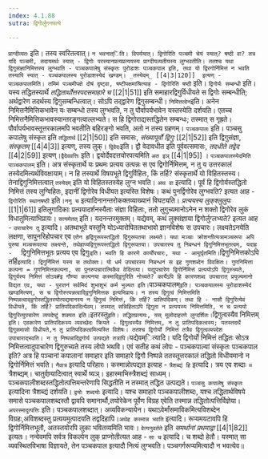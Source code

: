 ```yaml
---
index: 4.1.88
sutra: द्विगोर्लुगनपत्ये

---
```

   `प्राग्दीव्यतः` इति। तस्य स्वरितत्वात्। `न भवनात्िति। विपर्ययात्। द्विगोरिति पञ्चमी चेयं स्यात्? षष्ठी वा? तत्र यदि पञ्चमी, तदायमर्थः स्यात् - द्विगोः परस्यानप्रत्यप्रत्ययस्य प्राग्दीयव्यतीयस्य लुग्भवतीति। ततश्च यथा द्विगुसंज्ञानिमित्तस्य लुग्भवति - पञ्चकपालेषु संस्कृतः पुरोडाशः पञ्चकपाल इति, तथा यो द्विरगोर्निमित्तं न भवति तस्यापि स्यात् - पञ्चकपालस्य पुरोडाशस्येदं खण्डम्। _तस्येदम्_ [[4|3|120]]  इत्यण् - पाञ्चकपालमिति। तमिमं पञ्चमीपक्षे दोषं दृष्ट्वा, षष्टीपक्षमाश्रित्याह - द्विगोरिति षष्ठी` इति। `द्विगोर्यः सम्बन्धी` इति। यस्य तद्धितस्यार्थे _तद्धितार्थोत्तरपदसमाहारे च_ [[2|1|51]]  इति समाहारद्विगुर्विधीयते स द्विगोः सम्बन्धीति; अर्थद्वारेण तदर्थस्य द्विगुसम्बन्धित्वात्। सोऽपि तद्द्वारेण द्विगुसम्बन्धी। `निमित्तत्वेन`इति। अनेन निमित्तनैमित्तिकभावेन यः सम्बन्धो तस्य लुग्भवति, न तु पौर्वापर्यभावेन यस्तस्येति दर्शयति। एतच्च निमित्तनैमित्तिकभावस्यान्तरङ्गत्वाल्लभ्यते। स हि द्विगोराद्यस्तद्धितेन सम्बन्धः; तस्मात् स गृह्रते। पौर्वापर्यभावस्तूत्तरकालमपि भवतीति बहिरङ्गो भवति, अतो न तस्य ग्रहणम्। `पञ्चकपालः` इति। पञ्चसु कपालेषु संस्कृत इति `तद्धितार्थ`  [[2|1|50]]  इति समासः, _संख्यापूर्वो द्विगुः_ [[2|1|52]]  इति द्विगुसंज्ञा, _संस्कृतम्_ [[4|4|3]]  इत्यण्, तस्य लुक्। `द्विवेदः`इति। द्वौ वेदावधीत इति पूर्ववत्समासः, _तदधीते तद्वेद_ [[4|2|59]]  इत्यण्।`द्वैदेववत्तिः` इति। द्वयोर्देवदत्तयोरपत्यमिति `अत इञ्`  [[4|1|95]] । `पञ्चकपालस्येदमिति पाञ्चकपालम्` इति। अत्र संस्कृतार्थे यः प्रथमः प्रत्यय उत्पन्नः स एव द्विगोर्निमित्तम्, न तु य उत्तरकालं तस्येदमित्यर्थविवक्षायाम्। न हि तस्यार्थे विषयभूते द्विगुर्विहितः, किं तर्हि? संस्कृतार्थे यो विहितस्तस्य। तेनाद्विगुनिमित्तत्वात् `तस्येदम्`  इति यो विहितस्तस्येह लुग्न भवति। `अथ वा` इत्यादि। पूर्वं हि द्विगोर्यस्तद्धितो निमित्तं तस्य लुग्विहितः, इदानीं द्विगोरेव विधीयत इत्यस्ति विशेषः। कथं पुनर्द्विगोरेव लुग्भवति? इत्यत आह - `द्विगोरिति स्थानषष्ठी` इति।`ननु च` इत्यादिनानन्तरोकक्तव्याख्यानं विघटयति। _प्रत्ययस्य लुक्‌श्लुलुपः_ [[1|1|61]]  इतिलुगादिकाः प्रत्ययादर्शनस्यैताः संज्ञा विहिताः, ततो लुगुच्यमानोऽनेन न शक्तो द्विगोरेव लुकं विधातुमित्याभिप्रायः। `सत्यमेतत्` इति। यदनन्तरमुक्तम्। यद्येवम्, कथं लुक्संज्ञाया द्विगोर्लुग्लभ्यते? इत्यत आह - `उपाचारेण तु` इत्यादि। अतथाभूते वस्तुनि योऽध्यारोपिततथाभावो ज्ञानविशेषः स उपचारः। लक्ष्यतेऽनयेति लक्षणा, सापुनरिहोपचार एव `एतेन हृद्विगुरूपस्तद्धितो द्विगुरूपतया लक्ष्यते। यथा मञ्चाः क्रोशन्तीत्यत्रामञ्चरूपा अपि पुरुषा मञ्चरूपतया लक्ष्यन्ते, तथेहाप्यद्विगुरूपस्तद्धितो द्विगुरूपतया। उपचारस्य तु निबन्धनं द्विगुनिमित्तभूतत्वम्, यदाह -  `	द्विगुनिमित्तभूतः प्रत्यय एव द्विगुः` इति। भवति हि कारणे कार्योपचारः, यथा - आयुर्घृतमिति। `द्विगुनिमित्तकोऽपि तर्हि` इत्यादि। द्विगुर्निमित्तं यस्य स तथोक्तः। यो धर्म उपचारस्य निबन्धनं स इह गुणशब्देन विवक्षितः। गुणनिमित्ता कल्पना = गुणनिमित्तकल्पना, सा पुनरुपचारात्मिकैव वेदितव्या। यद्युपचारेण द्विगोर्निमित्तं प्रत्ययोऽपि द्विगुरुच्यते, द्विगुर्यस्य निमित्तं सोऽप#इ गौण्या कल्पनया कस्माद्द्विगुरिति नोच्यते? कार्येऽपि हि कारणशब्द उपचारात् प्रयुज्यमानो विद्यत एव, यथा - पुरातनं सर्वमिदं शुभाशुभं कर्म भुज्यत इति। `पाञ्चकपालम्` इति। पञ्चकपालस्य पुरोडाशस्येदं खण्डमित्यण्, स च द्विगोरुत्पन्नत्वाद्द्विगुनिमित्तक इत्यभिप्रायः। न तस्य द्विगुत्वं निमित्तमिति निष्पन्नत्वाद्द्वगोस्तद्धितस्योत्पद्यमानस्य न द्विगुत्वं निमित्तं, किं तर्हि? प्रातिपदिकम्। तथा हि - नासौ द्विगुरित्येवं विधीयते, किं तर्हि? प्रातिपदिकादित्येवम्। तस्मात् सन्निहिताऽपि द्विगुता न प्रत्ययस्य निमित्तमिति, न च प्रत्ययो द्विगुरित्युपचारेण व्यपदेष्टुं शक्यत इति। `इतरस्तु` इति। तद्धितप्रत्ययः, यस् मूलोदाहरणे लुग्दर्शितः। `द्विगुत्वस्यैव निमित्तम्` इति। एवकारेण प्रातिपदिकस्य व्यवच्छेदः क्रियते - द्विगुत्वस्यैव निमित्तम्, न तु प्रातिपदिकत्वस्य; यतस्तदर्थे द्विगुसमासो विधीयते,न तु प्रातिपदिकत्वमित्यस्ति विशेषः। ततश्च द्विगोर्यो निमित्तं तत्रैव द्विगुत्वव्यपदेश उपाचाराद्भवति। न तु निष्पन्नाद्द्विगोर्य उत्पद्यते तत्रापि।`यद्येवम्ित्यादि। यदि द्विगोर्यो निमित्तं तद्धितः सोऽत्र निमित्तत्वादुपाचारेण द्विगुरुच्यते तस्य लोपो भथवि। एवं सतीह कथं लोपः - पञ्चकपाल्यां संस्कृतः पञ्चकपाल इति? अत्र हि पञ्चानां कपालानां समाहार इति समाहारे द्विगौ निष्पन्ने ततस्तूत्तरकालं तद्धितो विधीयमानो न द्विगोर्निमित्तं भवति। `नैवात्र` इत्यादि परिहारः। कस्मान्नोत्पद्यत इत्याह - `त्रैशब्द्यं हि` इत्यादि। त्रय एव शब्दाः = त्रैशब्द्यम्। चातुर्वण्र्यादित्वात् स्वार्थे ष्यञ्। इहास्माभिस्त्रैशब्द्यं साध्यम्। पञ्चकपालीशब्दस्तद्धितोत्पत्तिमन्तरेणापि सिद्धतीति न तस्मात् तद्धित उत्पद्यते। `पञ्चसु कपालेषु संस्कृतः` इत्यादिना त्रैशब्द्यं दर्शयति। `द्वयोः शब्दयोः` इत्यादि। यश्च समाहारे पञ्चकपालीशब्दः, यश्च तद्धितार्थविषये समासे पञ्चकपालशब्दस्तौ द्वावपि समानार्थौ,तयोरेकेन पूर्वेण विग्रह एवेति तस्मान्न तद्धितोत्पत्तिर्विज्ञेया। `अपरस्मादुत्पत्तिः` इति। पञ्चकपालशब्दात्। अव्यविकन्यायेन। यथाऽवेर्मांसमाविकमित्यविशब्देन विग्रहः,अविशब्दस्तु प्रत्ययमुत्पादयति तद्वदिहापि।`अथेह कस्मान्न भवति` इत्यादि। रूप्यमयटावपि हि द्विगोर्निमित्तभूतौ, अतस्तयोरपि लुका भवितव्यमिति भावः। `वेत्यनुवर्तते` इति _समर्थानां प्रथमाद्वा_ [[4|1|82]]  इत्यतः। नन्वेवमपि सर्वत्र विकल्पेन लुक् प्राप्नोतीत्यत आह - `सा च` इत्यादि। च शब्दो हेतौ। यस्मात् सा व्यवस्थितविभाषा विज्ञायते, तेन पञ्चकपाल इत्यादौ नित्यं लुग्भवति। पञ्चगर्गरूप्यमित्यादौ न भवत्येव॥